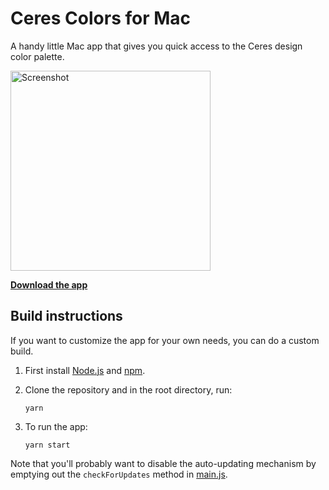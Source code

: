 # Ceres Colors for Mac

A handy little Mac app that gives you quick access to the Ceres design color palette.

<img src="https://cdn.dribbble.com/users/6295/screenshots/2594885/colors_2x.png" width="320" alt="Screenshot">

**[Download the app](https://github.com/romannurik/MaterialColorsApp/releases/latest)**

## Build instructions

If you want to customize the app for your own needs, you can do a custom build.

1. First install [Node.js](https://nodejs.org/) and [npm](https://www.npmjs.com/).
2. Clone the repository and in the root directory, run:

   ```shell
   yarn
   ```

3. To run the app:

   ```shell
   yarn start
   ```

Note that you'll probably want to disable the auto-updating mechanism by emptying out the `checkForUpdates` method in
[main.js](https://github.com/romannurik/MaterialColorsApp/blob/master/app/main.js).
